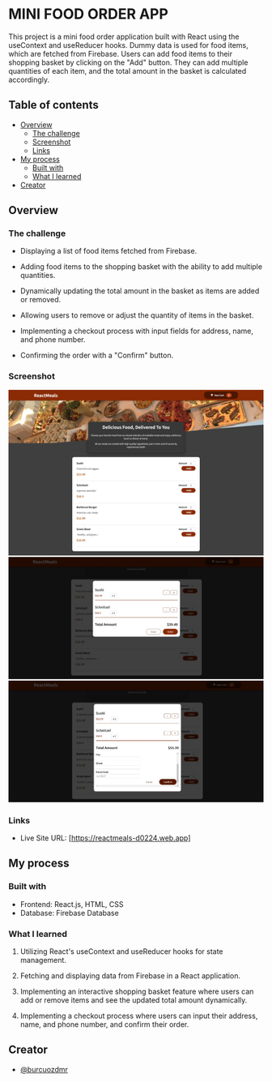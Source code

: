 # MINI FOOD ORDER APP 

This project is a mini food order application built with React using the useContext and useReducer hooks. Dummy data is used for food items, which are fetched from Firebase. Users can add food items to their shopping basket by clicking on the "Add" button. They can add multiple quantities of each item, and the total amount in the basket is calculated accordingly.

## Table of contents

- [Overview](#overview)
  - [The challenge](#the-challenge)
  - [Screenshot](#screenshot)
  - [Links](#links)
- [My process](#my-process)
  - [Built with](#built-with)
  - [What I learned](#what-i-learned)
- [Creator](#creator)


## Overview

### The challenge

 - Displaying a list of food items fetched from Firebase.

 - Adding food items to the shopping basket with the ability to add multiple quantities.

 - Dynamically updating the total amount in the basket as items are added or removed.

 - Allowing users to remove or adjust the quantity of items in the basket.

 - Implementing a checkout process with input fields for address, name, and phone number.

 - Confirming the order with a "Confirm" button.

### Screenshot

![Main Page](/src/assests/mainPage.png)
![Basket](/src/assests/basket.jpg)
![Basket Order](/src/assests/basketOrder.jpg)


### Links

- Live Site URL: [https://reactmeals-d0224.web.app]

## My process

### Built with

- Frontend: React.js, HTML, CSS
- Database: Firebase Database


### What I learned

1. Utilizing React's useContext and useReducer hooks for state management.

2. Fetching and displaying data from Firebase in a React application.

3. Implementing an interactive shopping basket feature where users can add or remove items and see the updated total amount dynamically.

4. Implementing a checkout process where users can input their address, name, and phone number, and confirm their order.

 
## Creator

- [@burcuozdmr](https://github.com/burcuozdmr)






